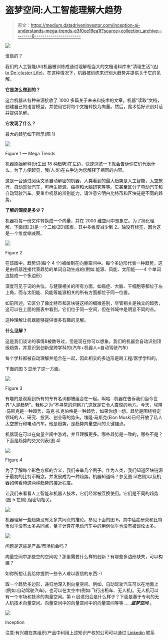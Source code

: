 # 盗梦空间:人工智能理解大趋势

> 原文：<https://medium.datadriveninvestor.com/inception-ai-understands-mega-trends-e3f0ce19ea1f?source=collection_archive---------6----------------------->

[![](img/f6752af20a9107f6c54a15e01e7a6666.png)](http://www.track.datadriveninvestor.com/P12O)

谁做的？

我们的人工智能(AI)机器被训练成通过理解相当大的文档语料库来“清理生活”([AI to De-cluster Life](https://medium.com/datadriveninvestor/ai-to-de-clutter-life-fc9c11d84776))。在这种情况下，机器被训练来识别大趋势并提供关于它的见解。

**它是怎么做到的？**

这台机器从各种来源接收了 1000 多篇关于未来和技术的文章。机器“读取”文档，创建自己的语言模型，并使用它将每个文档转换为向量。然后，魔术恰好识别对话并提供见解。

**它发现了什么？**

最大的趋势如下所示(图 1)

![](img/e3dc6157e45203fed1d78089d3ed83ec.png)

Figure 1 — Mega Trends

机器原始解释(衍生出 18 种趋势)在左边，快速浏览一下就会告诉你它们代表什么。为了方便起见，我(人类)在右手边为您解释了相同的内容。

这是一台通过阅读文章自动解密的机器，人类看到的最大趋势是人工智能，太空旅行，自动驾驶汽车，可再生能源，癌症和大脑研究等等。它甚至区分了电动汽车和自动驾驶汽车。要重申机器的辨别能力，请注意它明白比特币和区块链是不同的趋势。

**了解的深度是多少？**

机器将每一份文件转换成一个向量，并在 2000 维空间中想象它。为了简化理解，下面(图 2)是一个二维(2D)图表，其中多维度减少到 2。轴没有标签，因为这是一个维度缩减图。

![](img/e4b1c28a08eff63b2961a55150968fb0.png)

Figure 2

在该图中，趋势词(每个 4 个)被绘制在向量空间中。每个多边形代表一种趋势，这是由机器连接代表趋势的单词自动生成的(例如:能源、风能、太阳能——4 个单词连接成一个多边形)

深度可见于词的共位。与健康相关的所有方面，如癌症、大脑、干细胞等都位于左上角，而与太阳能、风能等能源相关的所有方面都位于同一位置。

如前所述，它区分了像比特币和区块链这样的细微差别，尽管相关是独立的趋势，这可以在上面的图表中看到，它们位于同一空间，但在邻域中是明显不同的点。

这种理解让机器能够提供很多有趣的见解。

**什么见解？**

这是我们谈论的事情&被教导过，但是现在你可以想象。我们的机器会自动识别顶级趋势，并意识到创新是跨学科的(汽车+机器人=自动驾驶汽车)

每个学科都被自动理解并组合在一起，因此相交的多边形是跨工程/医学学科的。

下面的图 3 显示了这一方面。

![](img/36ea1f68ec7422adbd625becf12097b7.png)

Figure 3

有趣的是观察到所有的专有名词都被组合在一起。啊哈…机器在告诉我们当今世界“人是趋势”。我称之为“不寻常的洞察力”,这就是它令人震惊的地方。今天，埃隆·马斯克是一种趋势，马克·扎克伯格是一种趋势，如果你想一想，趋势是围绕特定领域的人、研究、投资、创业等的势头。埃隆·马斯克(Elon Musk)已经开放了私人太空旅行和电动汽车。他是趋势，是趋势向量空间的关键锚点。

机器现在可以在向量空间中游戏，并且理解更多。哪些趋势是一致的，哪些不是？下面是趋势的交叉列表(图 4)

![](img/2e287262eb28dbb75ce5c2e0c91fac98.png)

Figure 4

为了了解每个彩色方框的含义，我们来举几个例子。作为人类，我们知道区块链源于最初的比特币概念，并发展成为一种趋势。机器知道吗？参见图 5(右侧)以及机器如何看待这两种趋势的接近程度。

让我们来看看人工智能和机器人技术，它们经常被互换使用。它们是不同的趋势(图 5 左侧),但密切相关。

![](img/9fb2971321fedd775f2cd3883e721067.png)

机器理解一些趋势没有太多共同点的推论。参见下面的图 6，其中癌症研究和比特币似乎没有太多共同点，量子计算在电动汽车中的用例似乎也没有被谈论太多。

![](img/244a24b13dadd6128e0543ab01c89afb.png)

问题是这些是产品/市场机会吗？

向量空间中那些空的空间呢？那里需要什么样的创新？有哪些多边形缺失，可以构建？

如你所想让我给你提供一些令人难以置信的东西:-)

取一个趋势多边形，递归地深入到向量空间。例如，自动驾驶汽车可以在地面上(例如:自动驾驶汽车)，也可以在太空中(例如:飞行出租车、无人机)。无人机可以有一个市场和技术的向量空间。第 n 层递归会是什么样子？下面是基于专利的无人机技术向量空间。向量空间中的向量空间中的向量空间等等……***盗梦空间*** 。

![](img/28b05b7888c36416bde060a48f104f1e.png)

Inception

注意:有兴趣在其组织/产品中利用上述知识产权的公司可以通过 [Linkedin](https://www.linkedin.com/in/harshaangeri/) 联系